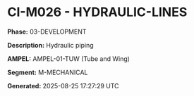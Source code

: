 # CI-M026 - HYDRAULIC-LINES

**Phase:** 03-DEVELOPMENT

**Description:** Hydraulic piping

**AMPEL:** AMPEL-01-TUW (Tube and Wing)

**Segment:** M-MECHANICAL

**Generated:** 2025-08-25 17:27:29 UTC
